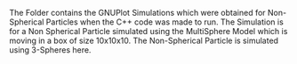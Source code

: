 The Folder contains the GNUPlot Simulations which were obtained for Non-Spherical Particles when the C++ code was made to run. The Simulation is for a Non Spherical Particle simulated using the MultiSphere Model which is moving in a box of size 10x10x10. The Non-Spherical Particle is simulated using 3-Spheres here.
